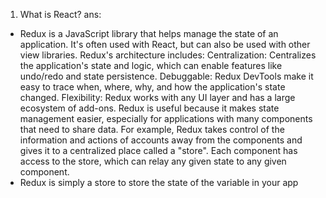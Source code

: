 1. What is React?
ans: 
* Redux is a JavaScript library that helps manage the state of an application. It's often used with React, but can also be used with other view libraries. Redux's architecture includes: 
Centralization: Centralizes the application's state and logic, which can enable features like undo/redo and state persistence. 
Debuggable: Redux DevTools make it easy to trace when, where, why, and how the application's state changed. 
Flexibility: Redux works with any UI layer and has a large ecosystem of add-ons. 
Redux is useful because it makes state management easier, especially for applications with many components that need to share data. For example, Redux takes control of the information and actions of accounts away from the components and gives it to a centralized place called a "store". Each component has access to the store, which can relay any given state to any given component. 
* Redux is simply a store to store the state of the variable in your app